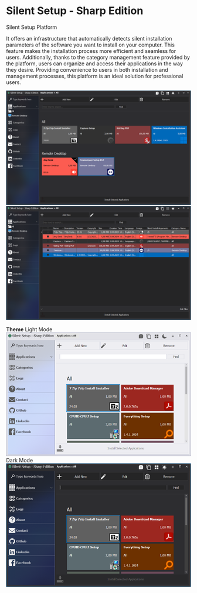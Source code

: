 # Silent Setup - Sharp Edition
Silent Setup Platform

It offers an infrastructure that automatically detects silent installation parameters of the software you want to install on your computer. This feature makes the installation process more efficient and seamless for users. Additionally, thanks to the category management feature provided by the platform, users can organize and access their applications in the way they desire. Providing convenience to users in both installation and management processes, this platform is an ideal solution for professional users.

<img src="https://github.com/kingeser/Silent-Setup/blob/main/App.png"/>
<img src="https://github.com/kingeser/Silent-Setup/blob/main/AppList.png"/>


**Theme**
Light Mode
<img src="https://github.com/kingeser/Silent-Setup/blob/main/LightMode.png"/>
Dark Mode
<img src="https://github.com/kingeser/Silent-Setup/blob/main/DarkMode.png"/>
